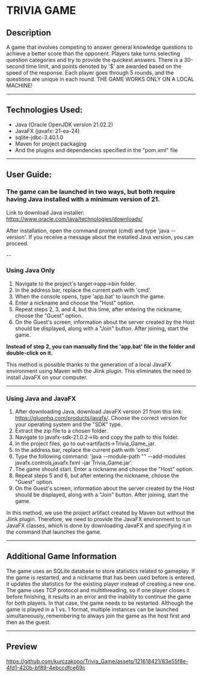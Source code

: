 
# TRIVIA GAME
## Description
A game that involves competing to answer general knowledge questions to achieve a better score than the opponent. Players take turns selecting question categories and try to provide the quickest answers. There is a 30-second time limit, and points denoted by '$' are awarded based on the speed of the response. Each player goes through 5 rounds, and the questions are unique in each round. THE GAME WORKS ONLY ON A LOCAL MACHINE!

---

## Technologies Used:
- Java (Oracle OpenJDK version 21.02.2)
- JavaFX (javafx: 21-ea-24)
- sqlite-jdbc-3.40.1.0
- Maven for project packaging
- And the plugins and dependencies specified in the "pom.xml" file

---

## User Guide:
### The game can be launched in two ways, but both require having Java installed with a minimum version of 21.
Link to download Java installer: https://www.oracle.com/java/technologies/downloads/

After installation, open the command prompt (cmd) and type 'java --version'. If you receive a message about the installed Java version, you can proceed.

--

### Using Java Only
1. Navigate to the project's target->app->bin folder.
2. In the address bar, replace the current path with 'cmd'.
3. When the console opens, type 'app.bat' to launch the game.
4. Enter a nickname and choose the "Host" option.
5. Repeat steps 2, 3, and 4, but this time, after entering the nickname, choose the "Guest" option.
6. On the Guest's screen, information about the server created by the Host should be displayed, along with a "Join" button. After joining, start the game.

**Instead of step 2, you can manually find the 'app.bat' file in the folder and double-click on it.**

This method is possible thanks to the generation of a local JavaFX environment using Maven with the Jlink plugin. This eliminates the need to install JavaFX on your computer.

---

### Using Java and JavaFX
1. After downloading Java, download JavaFX version 21 from this link: https://gluonhq.com/products/javafx/. Choose the correct version for your operating system and the "SDK" type.
2. Extract the zip file to a chosen folder.
3. Navigate to javafx-sdk-21.0.2->lib and copy the path to this folder.
4. In the project files, go to out->artifacts->Trivia_Game_jar.
5. In the address bar, replace the current path with 'cmd'.
6. Type the following command: 'java --module-path "<path to the copied lib folder>" --add-modules javafx.controls,javafx.fxml -jar Trivia_Game.jar'.
7. The game should start. Enter a nickname and choose the "Host" option.
8. Repeat steps 5 and 6, but after entering the nickname, choose the "Guest" option.
9. On the Guest's screen, information about the server created by the Host should be displayed, along with a "Join" button. After joining, start the game.

In this method, we use the project artifact created by Maven but without the Jlink plugin. Therefore, we need to provide the JavaFX environment to run JavaFX classes, which is done by downloading JavaFX and specifying it in the command that launches the game.

---

## Additional Game Information
The game uses an SQLite database to store statistics related to gameplay. If the game is restarted, and a nickname that has been used before is entered, it updates the statistics for the existing player instead of creating a new one. The game uses TCP protocol and multithreading, so if one player closes it before finishing, it results in an error and the inability to continue the game for both players. In that case, the game needs to be restarted. Although the game is played in a 1 vs. 1 format, multiple instances can be launched simultaneously, remembering to always join the game as the host first and then as the guest.

---

## Preview
https://github.com/kurczakooo/Trivia_Game/assets/121618421/83e55f8e-4fd1-420b-bf89-4ebccdfce69c

